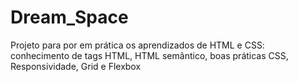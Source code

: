 # Dream_Space
Projeto para por em prática os aprendizados de HTML e CSS: conhecimento de tags HTML, HTML semântico, boas práticas CSS, Responsividade, Grid e Flexbox
